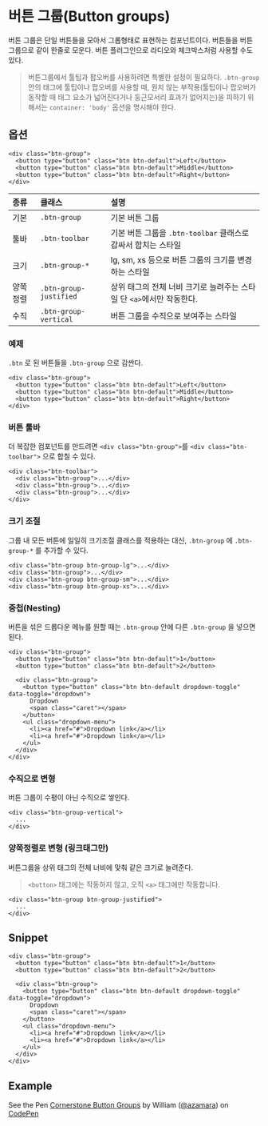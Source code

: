 <!--
{
    "id": 4203,
    "title": "버튼 그룹(Button groups)",
    "outline": "버튼 그룹은 단일 버튼들을 모아서 그롭형태로 표현하는 컴포넌트이다.",
    "tags": ["widget", "component"],
    "order": [4, 2, 3],
    "thumbnail": "4.2.03.button-groups.png"
}
-->

# 버튼 그룹(Button groups)

버튼 그룹은 단일 버튼들을 모아서 그롭형태로 표현하는 컴포넌트이다.
버튼들을 버튼 그룹으로 같이 한줄로 모운다. 버튼 플러그인으로 라디오와 체크박스처럼 사용할 수도 있다.

> 버튼그룹에서 툴팁과 팝오버를 사용하려면 특별한 설정이 필요하다.
`.btn-group` 안의 태그에 툴팁이나 팝오버를 사용할 때, 원치 않는 부작용(툴팁이나 팝오버가 동작할 때 태그 요소가 넓어진다거나 둥근모서리 효과가 없어지는)을 피하기 위해서는 `container: 'body'` 옵션을 명시해야 한다.

## 옵션

```
<div class="btn-group">
  <button type="button" class="btn btn-default">Left</button>
  <button type="button" class="btn btn-default">Middle</button>
  <button type="button" class="btn btn-default">Right</button>
</div>
```

종류 | 클래스 | 설명
:-- | :-- | :--
기본 | `.btn-group` | 기본 버튼 그룹
툴바 | `.btn-toolbar` | 기본 버튼 그룹을 `.btn-toolbar` 클래스로 감싸서 합치는 스타일
크기 | `.btn-group-*` | lg, sm, xs 등으로 버튼 그룹의 크기를 변경하는 스타일
양쪽정렬 | `.btn-group-justified` | 상위 태그의 전체 너비 크기로 늘려주는 스타일 단 `<a>`에서만 작동한다.
수직 | `.btn-group-vertical` | 버튼 그룹을 수직으로 보여주는 스타일

### 예제
`.btn` 로 된 버튼들을 `.btn-group` 으로 감싼다.

```
<div class="btn-group">
  <button type="button" class="btn btn-default">Left</button>
  <button type="button" class="btn btn-default">Middle</button>
  <button type="button" class="btn btn-default">Right</button>
</div>
```

### 버튼 툴바
더 복잡한 컴포넌트를 만드려면 `<div class="btn-group">`를 `<div class="btn-toolbar">` 으로 합칠 수 있다.

```
<div class="btn-toolbar">
  <div class="btn-group">...</div>
  <div class="btn-group">...</div>
  <div class="btn-group">...</div>
</div>
```

### 크기 조절
그룹 내 모든 버튼에 일일히 크기조절 클래스를 적용하는 대신, `.btn-group` 에 `.btn-group-*` 를 추가할 수 있다.

```
<div class="btn-group btn-group-lg">...</div>
<div class="btn-group">...</div>
<div class="btn-group btn-group-sm">...</div>
<div class="btn-group btn-group-xs">...</div>
```

### 중첩(Nesting)
버튼을 섞은 드롭다운 메뉴를 원할 때는 `.btn-group` 안에 다른 `.btn-group` 을 넣으면 된다.

```
<div class="btn-group">
  <button type="button" class="btn btn-default">1</button>
  <button type="button" class="btn btn-default">2</button>

  <div class="btn-group">
    <button type="button" class="btn btn-default dropdown-toggle" data-toggle="dropdown">
      Dropdown
      <span class="caret"></span>
    </button>
    <ul class="dropdown-menu">
      <li><a href="#">Dropdown link</a></li>
      <li><a href="#">Dropdown link</a></li>
    </ul>
  </div>
</div>
```

### 수직으로 변형
버튼 그룹이 수평이 아닌 수직으로 쌓인다.

```
<div class="btn-group-vertical">
  ...
</div>
```

### 양쪽정렬로 변형 (링크태그만)
버튼그룹을 상위 태그의 전체 너비에 맞춰 같은 크기로 늘려준다.

> `<button>` 태그에는 작동하지 않고, 오직 `<a>` 태그에만 작동합니다.

```
<div class="btn-group btn-group-justified">
  ...
</div>
```

## Snippet
```
<div class="btn-group">
  <button type="button" class="btn btn-default">1</button>
  <button type="button" class="btn btn-default">2</button>

  <div class="btn-group">
    <button type="button" class="btn btn-default dropdown-toggle" data-toggle="dropdown">
      Dropdown
      <span class="caret"></span>
    </button>
    <ul class="dropdown-menu">
      <li><a href="#">Dropdown link</a></li>
      <li><a href="#">Dropdown link</a></li>
    </ul>
  </div>
</div>
```

## Example
<p data-height="150" data-theme-id="1127" data-slug-hash="qIsjg" data-user="azamara" data-default-tab="result" class='codepen'>See the Pen <a href='http://codepen.io/azamara/pen/qIsjg'>Cornerstone Button Groups</a> by William (<a href='http://codepen.io/azamara'>@azamara</a>) on <a href='http://codepen.io'>CodePen</a></p>
<script async src="http://codepen.io/assets/embed/ei.js"></script>